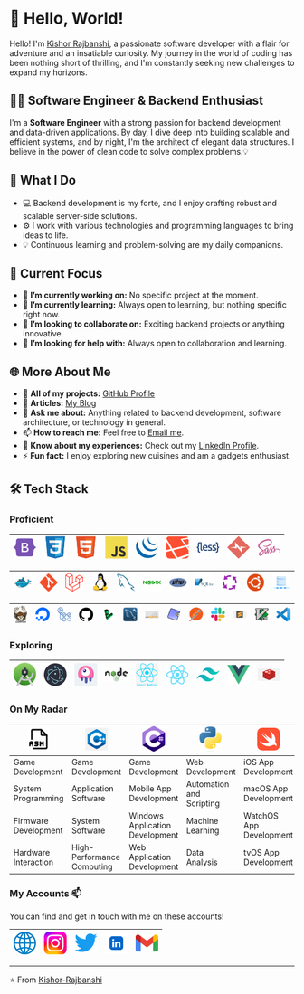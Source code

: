 # 🚀 Hello, World!

Hello! I'm [Kishor Rajbanshi](http://kishor-rajbanshi.com.np), a passionate software developer with a flair for adventure and an insatiable curiosity. My journey in the world of coding has been nothing short of thrilling, and I'm constantly seeking new challenges to expand my horizons.

## 👨‍💻 Software Engineer & Backend Enthusiast

I'm a **Software Engineer** with a strong passion for backend development and data-driven applications. By day, I dive deep into building scalable and efficient systems, and by night, I'm the architect of elegant data structures. I believe in the power of clean code to solve complex problems.💡

## 🌟 What I Do

- 💻 Backend development is my forte, and I enjoy crafting robust and scalable server-side solutions.
- ⚙️ I work with various technologies and programming languages to bring ideas to life.
- 💡 Continuous learning and problem-solving are my daily companions.

## 🎯 Current Focus

- 🔭 **I’m currently working on:** No specific project at the moment.
- 🌱 **I’m currently learning:** Always open to learning, but nothing specific right now.
- 👯 **I’m looking to collaborate on:** Exciting backend projects or anything innovative.
- 🤝 **I’m looking for help with:** Always open to collaboration and learning.

## 🌐 More About Me

- 📁 **All of my projects:** [GitHub Profile](https://github.com/kishor-rajbanshi)
- 📝 **Articles:** [My Blog](http://kishor-rajbanshi.com.np)
- 💬 **Ask me about:** Anything related to backend development, software architecture, or technology in general.
- 📫 **How to reach me:** Feel free to [Email me](mailto:kishorrajbanshi00@gmail.com).
- 📄 **Know about my experiences:** Check out my [LinkedIn Profile](https://www.linkedin.com/in/kishor-rajbanshi).
- ⚡ **Fun fact:** I enjoy exploring new cuisines and am a gadgets enthusiast.

## 🛠️ Tech Stack

### Proficient

| [<img src="/assets/icons/bootstrap.png" alt="Bootstrap" width="40">](https://getbootstrap.com/) | [<img src="/assets/icons/css.png" alt="CSS" width="40">](https://developer.mozilla.org/en-US/docs/Web/CSS) | [<img src="/assets/icons/html.png" alt="Html.png" width="40">](https://www.w3.org/html/) | [<img src="/assets/icons/javascript.png" alt="Javascript" width="40">](https://developer.mozilla.org/en-US/docs/Web/JavaScript) | [<img src="/assets/icons/jquery.png" alt="Jquery" width="40">](https://jquery.com/) | [<img src="/assets/icons/laravel-blade.png" alt="Laravel Blade" width="40">](https://laravel.com/docs/8.x/blade) | [<img src="/assets/icons/less.png" alt="Less" width="40">](http://lesscss.org/) | [<img src="/assets/icons/normalize-css.png" alt="Normalize CSS" width="40">](https://necolas.github.io/normalize.css/) | [<img src="/assets/icons/sass.png" alt="Sass" width="40">](https://sass-lang.com/) |
|-|-|-|-|-|-|-|-|-|

| [<img alt="Docker" src="/assets/icons/docker.png" width="40">](https://www.docker.com/) | [<img alt="Git" src="/assets/icons/git.png" width="40">](https://git-scm.com/) | [<img alt="Laravel" src="/assets/icons/laravel.png" width="40">](https://laravel.com/) | [<img alt="Linux" src="/assets/icons/linux.png" width="40">](https://www.linux.org/) | [<img alt="Mysql" src="/assets/icons/mysql.png" width="40">](https://www.mysql.com/) | [<img alt="Nginx" src="/assets/icons/nginx.png" width="40">](https://www.nginx.com/) | [<img alt="Php" src="/assets/icons/php.png" width="40">](https://www.php.net/) | [<img alt="Sqlite" src="/assets/icons/sqlite.png" width="40">](https://www.sqlite.org/) | [<img alt="Supervisor" src="/assets/icons/supervisor.png" width="40">](http://supervisord.org/) | [<img alt="Ubuntu" src="/assets/icons/ubuntu.png" width="40">](https://ubuntu.com/) | [<img alt="VPS" src="/assets/icons/vps.png" width="40">](https://en.wikipedia.org/wiki/Virtual_private_server) |
|-|-|-|-|-|-|-|-|-|-|-|

| [<img alt="Composer" width="40" src="/assets/icons/composer.png">](https://getcomposer.org/) | [<img alt="DigitalOcean" width="40" src="/assets/icons/digitalocean.png">](https://www.digitalocean.com/) | [<img alt="GitHub CI/CD" width="40" src="/assets/icons/github-cicd.png">](https://docs.github.com/en/actions) | [<img alt="GitHub" width="40" src="/assets/icons/github.png">](https://github.com/) | [<img alt="Linode" width="40" src="/assets/icons/linode.png">](https://www.linode.com/) | [<img alt="MySQL Workbench" width="40" src="/assets/icons/mysql-workbench.png">](https://www.mysql.com/products/workbench/) | [<img alt="phpMyAdmin" width="40" src="/assets/icons/phpmyadmin.png">](https://www.phpmyadmin.net/) | [<img alt="PHPUnit" width="40" src="/assets/icons/phpunit.png">](https://phpunit.de/) | [<img alt="Postman" width="40" src="/assets/icons/postman.png">](https://www.postman.com/) | [<img alt="Slack" width="40" src="/assets/icons/slack.png">](https://slack.com/) | [<img alt="Sublime Text" width="40" src="/assets/icons/sublime-text.png">](https://www.sublimetext.com/) | [<img alt="Vim" width="40" src="/assets/icons/vim.png">](https://www.vim.org/) | [<img alt="VSCode" width="40" src="/assets/icons/vscode.png">](https://code.visualstudio.com/) |
|-|-|-|-|-|-|-|-|-|-|-|-|-|

### Exploring

| [<img alt="Android Studio" width="40" src="/assets/icons/android-studio.png">](https://developer.android.com/studio) | [<img alt="Electron" width="40" src="/assets/icons/electron.png">](https://www.electronjs.org/) | [<img alt="Livewire" width="40" src="/assets/icons/livewire.png">](https://github.com/livewire/livewire) | [<img alt="Node" width="40" src="/assets/icons/node.png">](https://nodejs.org/) | [<img alt="React Native" width="40" src="/assets/icons/react-native.png">](https://reactnative.dev/) | [<img alt="React" width="40" src="/assets/icons/react.png">](https://reactjs.org/) | [<img alt="Tailwind Css" width="40" src="/assets/icons/tailwind-css.png">](https://tailwindcss.com/) | [<img alt="Vue" width="40" src="/assets/icons/vue.png">](https://vuejs.org/) | [<img alt="Redis" width="40" src="/assets/icons/redis.png">](https://vuejs.org/) |
|-|-|-|-|-|-|-|-|-|

### On My Radar

| [<img alt="Assembly" width="40" src="/assets/icons/assembly.png">](https://www.assembly.org) | [<img alt="C++" width="40" src="/assets/icons/c-plusplus.png">](https://isocpp.org) | [<img alt="C#" width="40" src="/assets/icons/c-sharp.png">](https://docs.microsoft.com/en-us/dotnet/csharp/) | [<img alt="Python" width="40" src="/assets/icons/python.png">](https://www.python.org) | [<img alt="Swift" width="40" src="/assets/icons/swift.png">](https://swift.org) |
|-|-|-|-|-|
| Game Development | Game Development | Game Development | Web Development | iOS App Development |
| System Programming | Application Software | Mobile App Development | Automation and Scripting | macOS App Development |
| Firmware Development | System Software | Windows Application Development | Machine Learning | WatchOS App Development |
| Hardware Interaction | High-Performance Computing | Web Application Development | Data Analysis | tvOS App Development |



### My Accounts 📫

You can find and get in touch with me on these accounts!

| [<img alt="Website" width="40" src="/assets/icons/website.png" >](http://www.kishor-rajbanshi.com.np) | [<img alt="Instagram" width="40" src="/assets/icons/instagram.png">](https://www.instagram.com/imkrajbanshi) | [<img alt="Twitter" width="40" src="/assets/icons/twitter.png">](https://twitter.com/imKrajbanshi) | [<img alt="Linkedin" width="40" src="/assets/icons/linkedin.png">](https://www.linkedin.com/in/kishor-rajbanshi) | [<img alt="Gmail" width="40" src="/assets/icons/gmail.png">](mailto:kishorrajbanshi00@gmail.com) |
|-|-|-|-|-|

---

⭐️ From [Kishor-Rajbanshi](https://github.com/Kishor-rajbanshi)